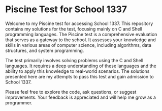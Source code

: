 # Piscine Test for School 1337

Welcome to my Piscine test for accessing School 1337. This repository contains my solutions for the test, focusing mainly on C and Shell programming languages. The Piscine test is a comprehensive evaluation that serves as a gateway to the school. It assesses your knowledge and skills in various areas of computer science, including algorithms, data structures, and system programming.

The test primarily involves solving problems using the C and Shell languages. It requires a deep understanding of these languages and the ability to apply this knowledge to real-world scenarios. The solutions presented here are my attempts to pass this test and gain admission to School 1337.

Please feel free to explore the code, ask questions, or suggest improvements. Your feedback is appreciated and will help me grow as a programmer.
